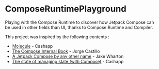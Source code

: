 # ComposeRuntimePlayground
Playing with the Compose Runtime to discover how Jetpack Compose can be used in other fields than UI, thanks to Compose Runtime and Compiler.

This project was inspired by the following contents :

- [Molecule](https://github.com/cashapp/molecule) - Cashapp
- [The Compose Internal Book](https://jorgecastillo.dev/book/) - Jorge Castillo
- [A Jetpack Compose by any other name](https://jakewharton.com/a-jetpack-compose-by-any-other-name/) - Jake Wharton
- [The state of managing state (with Compose)](https://code.cash.app/the-state-of-managing-state-with-compose) - Cashapp
